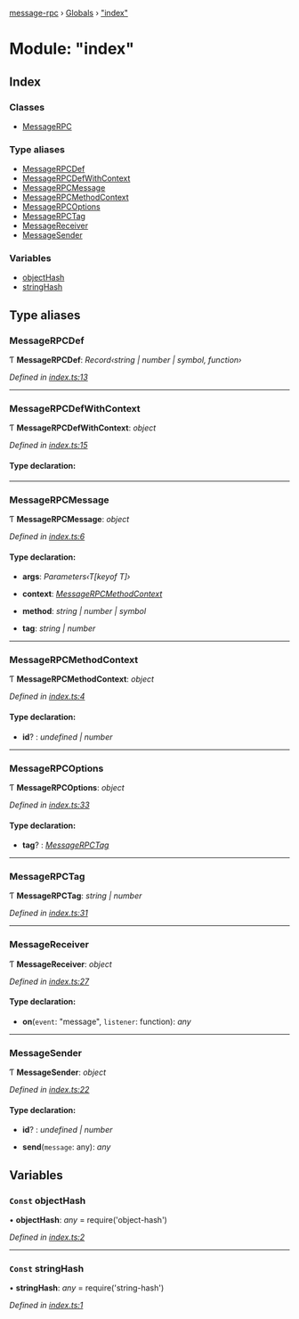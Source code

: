 [message-rpc](../README.md) › [Globals](../globals.md) › ["index"](_index_.md)

# Module: "index"

## Index

### Classes

* [MessageRPC](../classes/_index_.messagerpc.md)

### Type aliases

* [MessageRPCDef](_index_.md#messagerpcdef)
* [MessageRPCDefWithContext](_index_.md#messagerpcdefwithcontext)
* [MessageRPCMessage](_index_.md#messagerpcmessage)
* [MessageRPCMethodContext](_index_.md#messagerpcmethodcontext)
* [MessageRPCOptions](_index_.md#messagerpcoptions)
* [MessageRPCTag](_index_.md#messagerpctag)
* [MessageReceiver](_index_.md#messagereceiver)
* [MessageSender](_index_.md#messagesender)

### Variables

* [objectHash](_index_.md#const-objecthash)
* [stringHash](_index_.md#const-stringhash)

## Type aliases

###  MessageRPCDef

Ƭ **MessageRPCDef**: *Record‹string | number | symbol, function›*

*Defined in [index.ts:13](https://github.com/srolel/message-rpc/blob/bf37629/src/index.ts#L13)*

___

###  MessageRPCDefWithContext

Ƭ **MessageRPCDefWithContext**: *object*

*Defined in [index.ts:15](https://github.com/srolel/message-rpc/blob/bf37629/src/index.ts#L15)*

#### Type declaration:

___

###  MessageRPCMessage

Ƭ **MessageRPCMessage**: *object*

*Defined in [index.ts:6](https://github.com/srolel/message-rpc/blob/bf37629/src/index.ts#L6)*

#### Type declaration:

* **args**: *Parameters‹T[keyof T]›*

* **context**: *[MessageRPCMethodContext](_index_.md#messagerpcmethodcontext)*

* **method**: *string | number | symbol*

* **tag**: *string | number*

___

###  MessageRPCMethodContext

Ƭ **MessageRPCMethodContext**: *object*

*Defined in [index.ts:4](https://github.com/srolel/message-rpc/blob/bf37629/src/index.ts#L4)*

#### Type declaration:

* **id**? : *undefined | number*

___

###  MessageRPCOptions

Ƭ **MessageRPCOptions**: *object*

*Defined in [index.ts:33](https://github.com/srolel/message-rpc/blob/bf37629/src/index.ts#L33)*

#### Type declaration:

* **tag**? : *[MessageRPCTag](_index_.md#messagerpctag)*

___

###  MessageRPCTag

Ƭ **MessageRPCTag**: *string | number*

*Defined in [index.ts:31](https://github.com/srolel/message-rpc/blob/bf37629/src/index.ts#L31)*

___

###  MessageReceiver

Ƭ **MessageReceiver**: *object*

*Defined in [index.ts:27](https://github.com/srolel/message-rpc/blob/bf37629/src/index.ts#L27)*

#### Type declaration:

* **on**(`event`: "message", `listener`: function): *any*

___

###  MessageSender

Ƭ **MessageSender**: *object*

*Defined in [index.ts:22](https://github.com/srolel/message-rpc/blob/bf37629/src/index.ts#L22)*

#### Type declaration:

* **id**? : *undefined | number*

* **send**(`message`: any): *any*

## Variables

### `Const` objectHash

• **objectHash**: *any* = require('object-hash')

*Defined in [index.ts:2](https://github.com/srolel/message-rpc/blob/bf37629/src/index.ts#L2)*

___

### `Const` stringHash

• **stringHash**: *any* = require('string-hash')

*Defined in [index.ts:1](https://github.com/srolel/message-rpc/blob/bf37629/src/index.ts#L1)*
